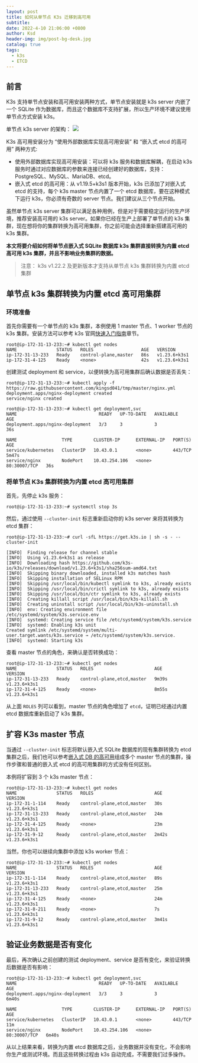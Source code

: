 ```yaml
---
layout: post
title: 如何从单节点 K3s 迁移到高可用
subtitle:
date: 2022-4-10 21:06:00 +0800
author: Ksd
header-img: img/post-bg-desk.jpg
catalog: true
tags:
  - k3s
  - ETCD
---
```


## 前言

K3s 支持单节点安装和高可用安装两种方式，单节点安装就是 k3s server 内嵌了一个 SQLite 作为数据库，而且这个数据库不支持扩展，所以生产环境不建议使用单节点方式安装 k3s。

单节点 k3s server 的架构：
![](http://docs.rancher.cn/assets/images/k3s-architecture-single-server-42bb3c4899985b4f6d8fd0e2130e3c0e.png)

K3s 高可用安装分为 “使用外部数据库实现高可用安装” 和 “嵌入式 etcd 的高可用” 两种方式:

- 使用外部数据库实现高可用安装：可以将 k3s 服务和数据库解耦，在启动 k3s 服务时通过对应数据库的参数来连接已经创建好的数据库，支持：PostgreSQL、MySQL、MariaDB、etcd。
- 嵌入式 etcd 的高可用：从 v1.19.5+k3s1 版本开始，k3s 已添加了对嵌入式 etcd 的支持，每个 k3s master 节点内置了一个 etcd 数据库，要在这种模式下运行 k3s，你必须有奇数的 server 节点。我们建议从三个节点开始。

虽然单节点 k3s server 集群可以满足各种用例，但是对于需要稳定运行的生产环境，推荐安装高可用的 k3s server。如果你已经在生产上部署了单节点的 k3s 集群，现在想将你的集群转换为高可用集群，你之前可能会选择重新搭建高可用的 k3s 集群。

**本文将要介绍如何将单节点嵌入式 SQLite 数据库 k3s 集群直接转换为内置 etcd 高可用 k3s 集群，并且不影响业务集群的数据。**

> 注意： k3s v1.22.2 及更新版本才支持从单节点 k3s 集群转换为内置 etcd 集群

## 单节点 k3s 集群转换为内置 etcd 高可用集群

### 环境准备

首先你需要有一个单节点的 k3s 集群，本例使用 1 master 节点、1 worker 节点的 k3s 集群。安装方法可以参考 k3s 官网[快速入门指南](https://docs.rancher.cn/docs/k3s/quick-start/_index/)章节。

```
root@ip-172-31-13-233:~# kubectl get nodes
NAME               STATUS   ROLES                  AGE   VERSION
ip-172-31-13-233   Ready    control-plane,master   86s   v1.23.6+k3s1
ip-172-31-4-125    Ready    <none>                 42s   v1.23.6+k3s1
```

创建测试 deployment 和 service，以便转换为高可用集群后确认数据是否丢失：

```
root@ip-172-31-13-233:~# kubectl apply -f https://raw.githubusercontent.com/kingsd041/tmp/master/nginx.yml
deployment.apps/nginx-deployment created
service/nginx created

root@ip-172-31-13-233:~# kubectl get deployment,svc
NAME                               READY   UP-TO-DATE   AVAILABLE   AGE
deployment.apps/nginx-deployment   3/3     3            3           36s

NAME                 TYPE        CLUSTER-IP      EXTERNAL-IP   PORT(S)        AGE
service/kubernetes   ClusterIP   10.43.0.1       <none>        443/TCP        5m47s
service/nginx        NodePort    10.43.254.106   <none>        80:30007/TCP   36s
```

### 将单节点 K3s 集群转换为内置 etcd 高可用集群

首先，先停止 k3s 服务：

```
root@ip-172-31-13-233:~# systemctl stop 3s
```

然后，通过使用 `--cluster-init` 标志重新启动你的 k3s server 来将其转换为 etcd 集群：

```
root@ip-172-31-13-233:~# curl -sfL https://get.k3s.io | sh -s - --cluster-init

[INFO]  Finding release for channel stable
[INFO]  Using v1.23.6+k3s1 as release
[INFO]  Downloading hash https://github.com/k3s-io/k3s/releases/download/v1.23.6+k3s1/sha256sum-amd64.txt
[INFO]  Skipping binary downloaded, installed k3s matches hash
[INFO]  Skipping installation of SELinux RPM
[INFO]  Skipping /usr/local/bin/kubectl symlink to k3s, already exists
[INFO]  Skipping /usr/local/bin/crictl symlink to k3s, already exists
[INFO]  Skipping /usr/local/bin/ctr symlink to k3s, already exists
[INFO]  Creating killall script /usr/local/bin/k3s-killall.sh
[INFO]  Creating uninstall script /usr/local/bin/k3s-uninstall.sh
[INFO]  env: Creating environment file /etc/systemd/system/k3s.service.env
[INFO]  systemd: Creating service file /etc/systemd/system/k3s.service
[INFO]  systemd: Enabling k3s unit
Created symlink /etc/systemd/system/multi-user.target.wants/k3s.service → /etc/systemd/system/k3s.service.
[INFO]  systemd: Starting k3s
```

查看 master 节点的角色，来确认是否转换成功：

```
root@ip-172-31-13-233:~# kubectl get nodes
NAME               STATUS   ROLES                       AGE     VERSION
ip-172-31-13-233   Ready    control-plane,etcd,master   9m39s   v1.23.6+k3s1
ip-172-31-4-125    Ready    <none>                      8m55s   v1.23.6+k3s1
```

从上面 `ROLES` 列可以看到，master 节点的角色增加了 `etcd`，证明已经通过内置 etcd 数据库重新启动了 k3s 集群。

## 扩容 K3s master 节点

当通过 `--cluster-init` 标志将默认嵌入式 SQLite 数据库的现有集群转换为 etcd 集群之后，我们也可以参考[嵌入式 DB 的高可用](http://docs.rancher.cn/docs/k3s/installation/ha-embedded/_index)组成多个 master 节点的集群，操作步骤和普通的嵌入式 etcd 的高可用集群的方式没有任何区别。

本例将扩容到 3 个 k3s master 节点：

```
root@ip-172-31-13-233:~# kubectl get nodes
NAME               STATUS   ROLES                       AGE     VERSION
ip-172-31-1-114    Ready    control-plane,etcd,master   30s     v1.23.6+k3s1
ip-172-31-13-233   Ready    control-plane,etcd,master   24m     v1.23.6+k3s1
ip-172-31-4-125    Ready    <none>                      23m     v1.23.6+k3s1
ip-172-31-9-12     Ready    control-plane,etcd,master   2m42s   v1.23.6+k3s1
```

当然，你也可以继续向集群中添加 k3s worker 节点：

```
root@ip-172-31-13-233:~# kubectl get nodes
NAME               STATUS   ROLES                       AGE     VERSION
ip-172-31-1-114    Ready    control-plane,etcd,master   89s     v1.23.6+k3s1
ip-172-31-13-233   Ready    control-plane,etcd,master   25m     v1.23.6+k3s1
ip-172-31-4-125    Ready    <none>                      24m     v1.23.6+k3s1
ip-172-31-8-211    Ready    <none>                      7s      v1.23.6+k3s1
ip-172-31-9-12     Ready    control-plane,etcd,master   3m41s   v1.23.6+k3s1
```

## 验证业务数据是否有变化

最后，再次确认之前创建的测试 deployment、service 是否有变化，来验证转换后数据是否有影响：

```
root@ip-172-31-13-233:~# kubectl get deployment,svc
NAME                               READY   UP-TO-DATE   AVAILABLE   AGE
deployment.apps/nginx-deployment   3/3     3            3           6m40s

NAME                 TYPE        CLUSTER-IP      EXTERNAL-IP   PORT(S)        AGE
service/kubernetes   ClusterIP   10.43.0.1       <none>        443/TCP        11m
service/nginx        NodePort    10.43.254.106   <none>        80:30007/TCP   6m40s
```

从以上结果来看，转换为内置 etcd 数据库之后，业务数据并没有变化，不会影响你生产或测试环境。而且这些转换过程由 k3s 自动完成，不需要我们过多操作。
